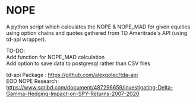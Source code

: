 # NOPE
A python script which calculates the NOPE &amp; NOPE_MAD for given equities using option chains and quotes gathered from TD Ameritrade's API (using td-api wrapper).  
  
  
  
TO-DO:  
Add function for NOPE_MAD calculation  
Add option to save data to postgresql rather than CSV files
  
  
  
td-api Package : https://github.com/alexgolec/tda-api  
EOD NOPE Research: https://www.scribd.com/document/487296659/Investigating-Delta-Gamma-Hedging-Impact-on-SPY-Returns-2007-2020
